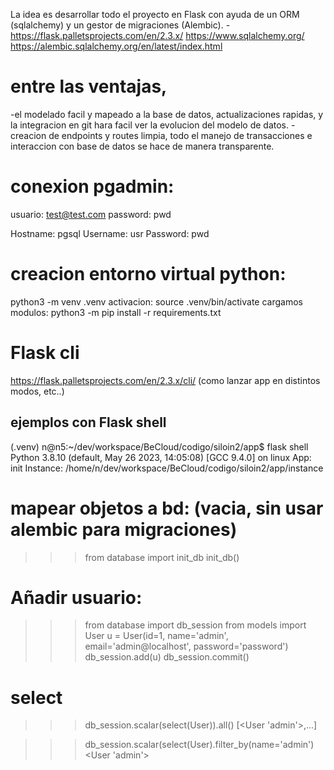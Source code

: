 La idea es desarrollar todo el proyecto en Flask con ayuda de un ORM (sqlalchemy) y un gestor de migraciones (Alembic).
-https://flask.palletsprojects.com/en/2.3.x/
https://www.sqlalchemy.org/
https://alembic.sqlalchemy.org/en/latest/index.html

# entre las ventajas, 
-el modelado facil y mapeado a la base de datos, actualizaciones rapidas, y la integracion en git hara facil ver la evolucion del modelo de datos.
-creacion de endpoints y routes limpia, todo el manejo de transacciones e interaccion con base de datos se hace de manera transparente. 

# conexion pgadmin:
usuario: test@test.com
password: pwd

Hostname: pgsql
Username: usr
Password: pwd



# creacion entorno virtual python:
  python3 -m venv .venv
activacion:
  source .venv/bin/activate
cargamos modulos:
  python3 -m pip install -r requirements.txt


# Flask cli
 https://flask.palletsprojects.com/en/2.3.x/cli/
 (como lanzar app en distintos modos, etc..)
 ## ejemplos con Flask shell

(.venv) n@n5:~/dev/workspace/BeCloud/codigo/siloin2/app$ flask shell
Python 3.8.10 (default, May 26 2023, 14:05:08) 
[GCC 9.4.0] on linux
App: init
Instance: /home/n/dev/workspace/BeCloud/codigo/siloin2/app/instance

# mapear objetos a bd: (vacia, sin usar alembic para migraciones)
>>> from database import init_db
>>> init_db()

# Añadir usuario:
>>> from database import db_session
>>> from models import User
>>> u = User(id=1, name='admin', email='admin@localhost', password='password')
>>> db_session.add(u)
>>> db_session.commit()

# select
>>> db_session.scalar(select(User)).all()
[<User 'admin'>,...]

>>> db_session.scalar(select(User).filter_by(name='admin')
<User 'admin'>
